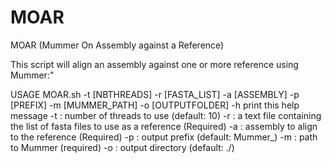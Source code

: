 # MOAR
MOAR (Mummer On Assembly against a Reference)

This script will align an assembly against one or more reference using Mummer:"

USAGE MOAR.sh -t [NBTHREADS] -r [FASTA_LIST] -a [ASSEMBLY] -p [PREFIX] -m [MUMMER_PATH] -o [OUTPUTFOLDER]
	-h print this help message
	-t : number of threads to use (default: 10)
	-r : a text file containing the list of fasta files to use as a reference (Required)
	-a : assembly to align to the reference (Required)
	-p : output prefix (default: Mummer_)
	-m : path to Mummer (required)
	-o : output directory (default: ./)
